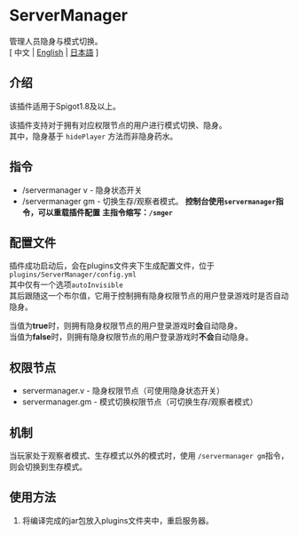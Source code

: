 # ServerManager
管理人员隐身与模式切换。  
[ 中文 | [English](https://github.com/reuAC/ServerManager/blob/reuAC/README_EN.md) | [日本語](https://github.com/reuAC/ServerManager/blob/reuAC/README_JP.md) ]

## 介绍
该插件适用于Spigot1.8及以上。  

该插件支持对于拥有对应权限节点的用户进行模式切换、隐身。  
其中，隐身基于 `hidePlayer` 方法而非隐身药水。  

## 指令
* /servermanager v - 隐身状态开关
* /servermanager gm - 切换生存/观察者模式。
**控制台使用`servermanager`指令，可以重载插件配置**
**主指令缩写：`/smger`**

## 配置文件
插件成功启动后，会在plugins文件夹下生成配置文件，位于 `plugins/ServerManager/config.yml`  
其中仅有一个选项`autoInvisible`  
其后跟随这一个布尔值，它用于控制拥有隐身权限节点的用户登录游戏时是否自动隐身。  

当值为**true**时，则拥有隐身权限节点的用户登录游戏时**会**自动隐身。  
当值为**false**时，则拥有隐身权限节点的用户登录游戏时**不会**自动隐身。  

## 权限节点
* servermanager.v - 隐身权限节点（可使用隐身状态开关）
* servermanager.gm - 模式切换权限节点（可切换生存/观察者模式）

## 机制
当玩家处于观察者模式、生存模式以外的模式时，使用 `/servermanager gm`指令，则会切换到生存模式。

## 使用方法
1. 将编译完成的jar包放入plugins文件夹中，重启服务器。